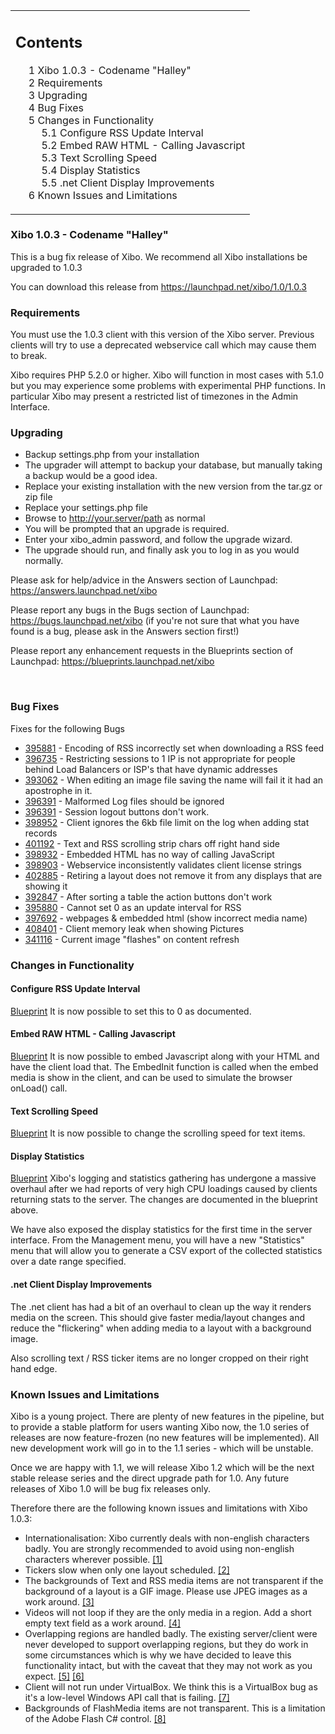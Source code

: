<!--toc=getting_started-->
<table id="toc" class="toc"><tr><td><div id="toctitle"><h2>Contents</h2></div>
<ul>
<li class="toclevel-1 tocsection-1"><a href="#Xibo_1.0.3_-_Codename_.22Halley.22"><span class="tocnumber">1</span> <span class="toctext">Xibo 1.0.3 - Codename "Halley"</a></li>
<li class="toclevel-1 tocsection-2"><a href="#Requirements"><span class="tocnumber">2</span> <span class="toctext">Requirements</span></a></li>
<li class="toclevel-1 tocsection-3"><a href="#Upgrading"><span class="tocnumber">3</span> <span class="toctext">Upgrading</span></a></li>
<li class="toclevel-1 tocsection-4"><a href="#Bug_Fixes"><span class="tocnumber">4</span> <span class="toctext">Bug Fixes</span></a></li>
<li class="toclevel-1 tocsection-5"><a href="#Changes_in_Functionality"><span class="tocnumber">5</span> <span class="toctext">Changes in Functionality</span></a>
<ul>
<li class="toclevel-2 tocsection-6"><a href="#Configure_RSS_Update_Interval"><span class="tocnumber">5.1</span> <span class="toctext">Configure RSS Update Interval</span></a></li>
<li class="toclevel-2 tocsection-7"><a href="#Embed_RAW_HTML_-_Calling_Javascript"><span class="tocnumber">5.2</span> <span class="toctext">Embed RAW HTML - Calling Javascript</span></a></li>
<li class="toclevel-2 tocsection-8"><a href="#Text_Scrolling_Speed"><span class="tocnumber">5.3</span> <span class="toctext">Text Scrolling Speed</span></a></li>
<li class="toclevel-2 tocsection-9"><a href="#Display_Statistics"><span class="tocnumber">5.4</span> <span class="toctext">Display Statistics</span></a></li>
<li class="toclevel-2 tocsection-10"><a href="#.net_Client_Display_Improvements"><span class="tocnumber">5.5</span> <span class="toctext">.net Client Display Improvements</span></a></li>
</ul>
</li>
<li class="toclevel-1 tocsection-11"><a href="#Known_Issues_and_Limitations"><span class="tocnumber">6</span> <span class="toctext">Known Issues and Limitations</span></a></li>
</ul>
</td></tr></table>
<h3> <span class="mw-headline" id="Xibo_1.0.3_-_Codename_.22Halley.22">Xibo 1.0.3 - Codename "Halley"</h3>
<p>This is a bug fix release of Xibo. We recommend all Xibo installations be upgraded to 1.0.3
</p><p>You can download this release from <a rel="nofollow" class="external free" href="https://launchpad.net/xibo/1.0/1.0.3">https://launchpad.net/xibo/1.0/1.0.3</a>
</p>
<h3> <span class="mw-headline" id="Requirements"> Requirements </span></h3>
<p>You must use the 1.0.3 client with this version of the Xibo server. Previous clients will try to use a deprecated webservice call which may cause them to break.
</p><p>Xibo requires PHP 5.2.0 or higher. Xibo will function in most cases with 5.1.0 but you may experience some problems with experimental PHP functions. In particular Xibo may present a restricted list of timezones in the Admin Interface.
</p>
<h3> <span class="mw-headline" id="Upgrading"> Upgrading </span></h3>
<ul><li> Backup settings.php from your installation
</li><li> The upgrader will attempt to backup your database, but manually taking a backup would be a good idea.
</li><li> Replace your existing installation with the new version from the tar.gz or zip file
</li><li> Replace your settings.php file
</li><li> Browse to <a rel="nofollow" class="external free" href="http://your.server/path">http://your.server/path</a> as normal
</li><li> You will be prompted that an upgrade is required.
</li><li> Enter your xibo_admin password, and follow the upgrade wizard.
</li><li> The upgrade should run, and finally ask you to log in as you would normally.
</li></ul>
<p>Please ask for help/advice in the Answers section of Launchpad: <a rel="nofollow" class="external free" href="https://answers.launchpad.net/xibo">https://answers.launchpad.net/xibo</a>
</p><p>Please report any bugs in the Bugs section of Launchpad: <a rel="nofollow" class="external free" href="https://bugs.launchpad.net/xibo">https://bugs.launchpad.net/xibo</a> (if you're not sure that what you have found is a bug, please ask in the Answers section first!)
</p><p>Please report any enhancement requests in the Blueprints section of Launchpad: <a rel="nofollow" class="external free" href="https://blueprints.launchpad.net/xibo">https://blueprints.launchpad.net/xibo</a>
</p><p><br />
</p>
<h3> <span class="mw-headline" id="Bug_Fixes">Bug Fixes</span></h3>
<p>Fixes for the following Bugs
</p>
<ul><li> <a rel="nofollow" class="external text" href="https://bugs.launchpad.net/bugs/395881">395881</a> - Encoding of RSS incorrectly set when downloading a RSS feed
</li><li> <a rel="nofollow" class="external text" href="https://bugs.launchpad.net/bugs/396735">396735</a> - Restricting sessions to 1 IP is not appropriate for people behind Load Balancers or ISP's that have dynamic addresses
</li><li> <a rel="nofollow" class="external text" href="https://bugs.launchpad.net/bugs/393062">393062</a> - When editing an image file saving the name will fail it it had an apostrophe in it.
</li><li> <a rel="nofollow" class="external text" href="https://bugs.launchpad.net/bugs/396391">396391</a> - Malformed Log files should be ignored
</li><li> <a rel="nofollow" class="external text" href="https://bugs.launchpad.net/bugs/396430">396391</a> - Session logout buttons don't work.
</li><li> <a rel="nofollow" class="external text" href="https://bugs.launchpad.net/bugs/398952">398952</a> - Client ignores the 6kb file limit on the log when adding stat records
</li><li> <a rel="nofollow" class="external text" href="https://bugs.launchpad.net/bugs/401192">401192</a> - Text and RSS scrolling strip chars off right hand side
</li><li> <a rel="nofollow" class="external text" href="https://bugs.launchpad.net/bugs/398932">398932</a> - Embedded HTML has no way of calling JavaScript
</li><li> <a rel="nofollow" class="external text" href="https://bugs.launchpad.net/bugs/398903">398903</a> - Webservice inconsistently validates client license strings
</li><li> <a rel="nofollow" class="external text" href="https://bugs.launchpad.net/bugs/402885">402885</a> - Retiring a layout does not remove it from any displays that are showing it
</li><li> <a rel="nofollow" class="external text" href="https://bugs.launchpad.net/bugs/392847">392847</a> - After sorting a table the action buttons don't work
</li><li> <a rel="nofollow" class="external text" href="https://bugs.launchpad.net/bugs/395880">395880</a> - Cannot set 0 as an update interval for RSS
</li><li> <a rel="nofollow" class="external text" href="https://bugs.launchpad.net/bugs/397692">397692</a> - webpages &amp; embedded html (show incorrect media name)
</li><li> <a rel="nofollow" class="external text" href="https://bugs.launchpad.net/bugs/408401">408401</a> - Client memory leak when showing Pictures
</li><li> <a rel="nofollow" class="external text" href="https://bugs.launchpad.net/bugs/341116">341116</a> - Current image "flashes" on content refresh
</li></ul>
<h3> <span class="mw-headline" id="Changes_in_Functionality">Changes in Functionality</span></h3>
<h4> <span class="mw-headline" id="Configure_RSS_Update_Interval">Configure RSS Update Interval</span></h4>
<p><a rel="nofollow" class="external text" href="https://blueprints.launchpad.net/xibo/+spec/rss-update-interval">Blueprint</a>
It is now possible to set this to 0 as documented.
</p>
<h4> <span class="mw-headline" id="Embed_RAW_HTML_-_Calling_Javascript">Embed RAW HTML - Calling Javascript</span></h4>
<p><a rel="nofollow" class="external text" href="https://blueprints.launchpad.net/xibo/+spec/embed-html">Blueprint</a>
It is now possible to embed Javascript along with your HTML and have the client load that. The EmbedInit function is called when the embed media is show in the client, and can be used to simulate the browser onLoad() call.
</p>
<h4> <span class="mw-headline" id="Text_Scrolling_Speed">Text Scrolling Speed</span></h4>
<p><a rel="nofollow" class="external text" href="https://blueprints.launchpad.net/xibo/+spec/adjust-text-scroll-speed">Blueprint</a>
It is now possible to change the scrolling speed for text items.
</p>
<h4> <span class="mw-headline" id="Display_Statistics">Display Statistics</span></h4>
<p><a rel="nofollow" class="external text" href="https://blueprints.launchpad.net/xibo/+spec/display-statistics">Blueprint</a>
Xibo's logging and statistics gathering has undergone a massive overhaul after we had reports of very high CPU loadings caused by clients returning stats to the server. The changes are documented in the blueprint above.
</p><p>We have also exposed the display statistics for the first time in the server interface. From the Management menu, you will have a new "Statistics" menu that will allow you to generate a CSV export of the collected statistics over a date range specified.
</p>
<h4> <span class="mw-headline" id=".net_Client_Display_Improvements">.net Client Display Improvements</span></h4>
<p>The .net client has had a bit of an overhaul to clean up the way it renders media on the screen. This should give faster media/layout changes and reduce the "flickering" when adding media to a layout with a background image.
</p><p>Also scrolling text / RSS ticker items are no longer cropped on their right hand edge.
</p>
<h3> <span class="mw-headline" id="Known_Issues_and_Limitations"> Known Issues and Limitations </span></h3>
<p>Xibo is a young project. There are plenty of new features in the pipeline, but to provide a stable platform for users wanting Xibo now, the 1.0 series of releases are now feature-frozen (no new features will be implemented). All new development work will go in to the 1.1 series - which will be unstable.
</p><p>Once we are happy with 1.1, we will release Xibo 1.2 which will be the next stable release series and the direct upgrade path for 1.0. Any future releases of Xibo 1.0 will be bug fix releases only.
</p><p>Therefore there are the following known issues and limitations with Xibo 1.0.3:
</p>
<ul><li> Internationalisation: Xibo currently deals with non-english characters badly. You are strongly recommended to avoid using non-english characters wherever possible. <a rel="nofollow" class="external autonumber" href="https://blueprints.launchpad.net/xibo/translate-xibo">[1]</a>
</li><li> Tickers slow when only one layout scheduled. <a rel="nofollow" class="external autonumber" href="https://bugs.launchpad.net/xibo/+bug/336589">[2]</a>
</li><li> The backgrounds of Text and RSS media items are not transparent if the background of a layout is a GIF image. Please use JPEG images as a work around. <a rel="nofollow" class="external autonumber" href="https://bugs.launchpad.net/xibo/+bug/348506">[3]</a>
</li><li> Videos will not loop if they are the only media in a region. Add a short empty text field as a work around. <a rel="nofollow" class="external autonumber" href="https://bugs.launchpad.net/xibo/+bug/346260">[4]</a>
</li><li> Overlapping regions are handled badly. The existing server/client were never developed to support overlapping regions, but they do work in some circumstances which is why we have decided to leave this functionality intact, but with the caveat that they may not work as you expect. <a rel="nofollow" class="external autonumber" href="https://bugs.launchpad.net/xibo/+bug/321377">[5]</a> <a rel="nofollow" class="external autonumber" href="https://answers.launchpad.net/xibo/+question/64768">[6]</a>
</li><li> Client will not run under VirtualBox. We think this is a VirtualBox bug as it's a low-level Windows API call that is failing. <a rel="nofollow" class="external autonumber" href="https://bugs.launchpad.net/xibo/+bug/338021">[7]</a>
</li><li> Backgrounds of FlashMedia items are not transparent. This is a limitation of the Adobe Flash C# control. <a rel="nofollow" class="external autonumber" href="https://bugs.launchpad.net/xibo/+bug/341634">[8]</a>
</li></ul>